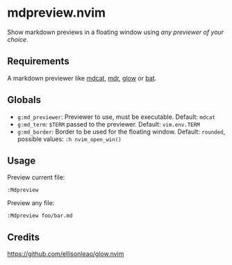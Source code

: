 # mdpreview.nvim

Show markdown previews in a floating window using _any previewer of your choice_.

## Requirements

A markdown previewer like [mdcat](https://github.com/lunaryorn/mdcat), [mdr](https://github.com/MichaelMure/mdr), [glow](https://github.com/charmbracelet/glow) or [bat](https://github/sharkdp/bat).

## Globals

 - `g:md_previewer`: Previewer to use, must be executable. Default: `mdcat`
 - `g:md_term`: `$TERM` passed to the previewer. Default: `vim.env.TERM`
 - `g:md_border`: Border to be used for the floating window. Default: `rounded`, possible values: `:h nvim_open_win()`

## Usage
Preview current file:
```vim
:Mdpreview
```

Preview any file:
```vim
:Mdpreview foo/bar.md
```

## Credits
https://github.com/ellisonleao/glow.nvim
